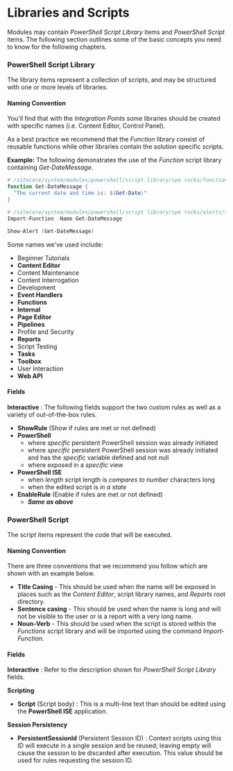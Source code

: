 # Libraries and Scripts

Modules may contain *PowerShell Script Library* items and *PowerShell Script* items. The following section outlines some of the basic concepts you need to know for the following chapters.

### PowerShell Script Library

The library items represent a collection of scripts, and may be structured with one or more levels of libraries. 

#### Naming Convention 

You'll find that with the *Integration Points* some libraries should be created with specific names (i.e. Content Editor, Control Panel). 

As a best practice we recommend that the *Function* library  consist of reusable functions while other libraries contain the solution specific scripts. 

**Example:** The following demonstrates the use of the *Function* script library containing *Get-DateMessage*.

```powershell
# /sitecore/system/modules/powershell/script library/spe rocks/functions/get-datemessage
function Get-DateMessage {
  "The current date and time is: $(Get-Date)"
}
```

```powershell
# /sitecore/system/modules/powershell/script library/spe rocks/alerts/show-datemessage
Import-Function -Name Get-DateMessage

Show-Alert (Get-DateMessage)
```

Some names we've used include:
* Beginner Tutorials
* **Content Editor**
* Content Maintenance
* Content Interrogation
* Development
* **Event Handlers**
* **Functions**
* **Internal**
* **Page Editor**
* **Pipelines**
* Profile and Security
* **Reports**
* Script Testing
* **Tasks**
* **Toolbox**
* User Interaction
* **Web API**

#### Fields

**Interactive** : The following fields support the two custom rules as well as a variety of out-of-the-box rules.

* **ShowRule** (Show if rules are met or not defined)
 * **PowerShell**
   * where *specific* persistent PowerShell session was already initiated
   * where *specific* persistent PowerShell session was already initiated and has the *specific* variable defined and not null
   * where exposed in a *specific* view
 * **PowerShell ISE**
   * when *length* script length is *compares to* *number* characters long
   * when the edited script is *in a state*
* **EnableRule** (Enable if rules are met or not defined)
  * ***Same as above*** 

### PowerShell Script

The script items represent the code that will be executed.

#### Naming Convention

There are three conventions that we recommend you follow which are shown with an example below.

* **Title Casing** - This should be used when the name will be exposed in places such as the *Content Editor*, script library names, and *Reports* root directory.
* **Sentence casing** - This should be used when the name is long and will not be visible to the user or is a report with a very long name.
* **Noun-Verb** - This should be used when the script is stored within the *Functions* script library and will be imported using the command *Import-Function*.

#### Fields

**Interactive** : Refer to the description shown for *PowerShell Script Library* fields.

**Scripting**

* **Script** (Script body) : This is a multi-line text than should be edited using the **PowerShell ISE** application. 

**Session Persistency**

* **PersistentSessionId** (Persistent Session ID) : Context scripts using this ID will execute in a single session and be reused; leaving empty will cause the session to be discarded after execution. This value should be used for rules requesting the session ID.

